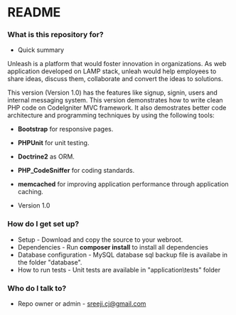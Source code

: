 # README #

### What is this repository for? ###

* Quick summary

Unleash is a platform that would foster innovation in organizations. As web application developed on LAMP stack, unleah would help employees to share ideas, discuss them, collaborate and convert the ideas to solutions.

This version (Version 1.0) has the features like signup, signin, users and internal messaging system. This version demonstrates how to write clean PHP code on CodeIgniter MVC framework. It also demostrates better code architecture and programming techniques by using the following tools:

* <b>Bootstrap</b> for responsive pages.
* <b>PHPUnit</b> for unit testing.
* <b>Doctrine2</b> as ORM.
* <b>PHP_CodeSniffer</b> for coding standards. 
* <b>memcached</b> for improving application performance through application caching.

* Version
1.0

### How do I get set up? ###

* Setup - Download and copy the source to your webroot.
* Dependencies - Run <b>composer install</b> to install all dependencies
* Database configuration - MySQL database sql backup file is availabe in the folder "database". 
* How to run tests - Unit tests are available in "application\tests" folder

### Who do I talk to? ###

* Repo owner or admin - sreeji.cj@gmail.com
